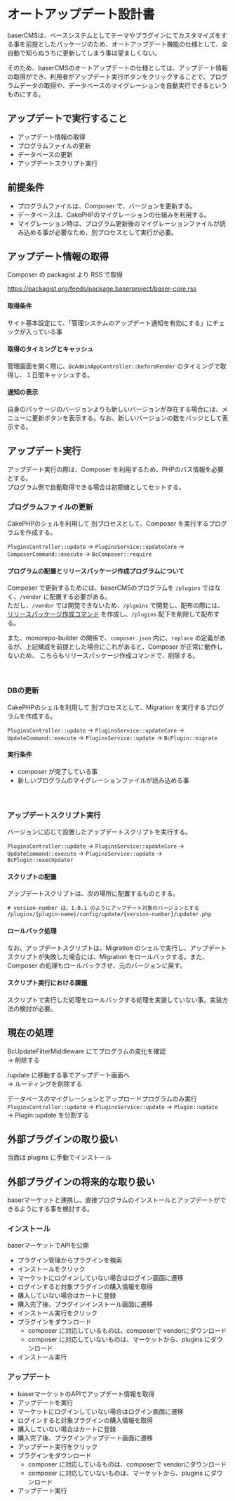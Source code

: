 # オートアップデート設計書

baserCMSは、ベースシステムとしてテーマやプラグインにてカスタマイズをする事を前提としたパッケージのため、オートアップデート機能の仕様として、全自動で知らぬうちに更新してしまう事は望ましくない。

そのため、baserCMSのオートアップデートの仕様としては、アップデート情報の取得ができ、利用者がアップデート実行ボタンをクリックすることで、プログラムデータの取得や、データベースのマイグレーションを自動実行できるというものにする。

## アップデートで実行すること
- アップデート情報の取得
- プログラムファイルの更新
- データベースの更新
- アップデートスクリプト実行

## 前提条件
- プログラムファイルは、Composer で、バージョンを更新する。
- データベースは、CakePHPのマイグレーションの仕組みを利用する。
- マイグレーション時は、プログラム更新後のマイグレーションファイルが読み込める事が必要なため、別プロセスとして実行が必要。

## アップデート情報の取得
Composer の packagist より RSS で取得

https://packagist.org/feeds/package.baserproject/baser-core.rss

#### 取得条件
サイト基本設定にて、「管理システムのアップデート通知を有効にする」にチェックが入っている事

#### 取得のタイミングとキャッシュ
管理画面を開く際に、`BcAdminAppController::beforeRender` のタイミングで取得し、１日間キャッシュする。

#### 通知の表示
自身のパッケージのバージョンよりも新しいバージョンが存在する場合には、メニューに更新ボタンを表示する。なお、新しいバージョンの数をバッジとして表示する。

## アップデート実行
アップデート実行の際は、Composer を利用するため、PHPのパス情報を必要とする。  
プログラム側で自動取得できる場合は初期値としてセットする。

### プログラムファイルの更新
CakePHPのシェルを利用して 別プロセスとして、Composer を実行するプログラムを作成する。 

`PluginsController::update` → `PluginsService::updateCore` → `ComposerCommand::execute` → `BcComposer::require` 

#### プログラムの配置とリリースパッケージ作成プログラムについて
Composer で更新するためには、baserCMSのプログラムを `/plugins` ではなく、`/vendor` に配置する必要がある。  
ただし、`/vendor` では開発できないため、`/plguins` で開発し、配布の際には、 [リリースパッケージ作成コマンド](../common/create_release) を作成し、`/plugins` 配下を削除して配布する。

また、monorepo-builder の関係で、`composer.json` 内に、`replace` の定義があるが、上記構成を前提とした場合にこれがあると、Composer が正常に動作しないため、
こちらもリリースパッケージ作成コマンドで、削除する。

　
### DBの更新
CakePHPのシェルを利用して 別プロセスとして、Migration を実行するプログラムを作成する。 

`PluginsController::update` → `PluginsService::updateCore` → `UpdateCommand::execute` → `PluginsService::update` → `BcPlugin::migrate` 

#### 実行条件
- composer が完了している事
- 新しいプログラムのマイグレーションファイルが読み込める事

　
### アップデートスクリプト実行
バージョンに応じて設置したアップデートスクリプトを実行する。

`PluginsController::update` → `PluginsService::updateCore` → `UpdateCommand::execute` → `PluginsService::update` → `BcPlugin::execUpdater` 

#### スクリプトの配置
アップデートスクリプトは、次の場所に配置するものとする。
```shell
# version-number は、1.0.1 のようにアップデート対象のバージョンとする
/plugins/{plugin-name}/config/update/{version-number}/updater.php
```

#### ロールバック処理
なお、アップデートスクリプトは、Migration のシェルで実行し、アップデートスクリプトが失敗した場合には、Migration をロールバックする。また、Composer の処理もロールバックさせ、元のバージョンに戻す。

#### スクリプト実行における課題
スクリプトで実行した処理をロールバックする処理を実装していない事。実装方法の検討が必要。


## 現在の処理

BcUpdateFilterMiddleware にてプログラムの変化を確認  
→ 削除する  

/update に移動する事でアップデート画面へ  
→ ルーティングを削除する

データベースのマイグレーションとアップロードプログラムのみ実行  
`PluginsController::updat`e → `PluginsService::update` → `Plugin::update`  
→ Plugin::update を分割する


## 外部プラグインの取り扱い
当面は plugins に手動でインストール


## 外部プラグインの将来的な取り扱い
baserマーケットと連携し、直接プログラムのインストールとアップデートができるようにする事を検討する。

### インストール
baserマーケットでAPIを公開

- プラグイン管理からプラグインを検索
- インストールをクリック
- マーケットにログインしていない場合はログイン画面に遷移
- ログインすると対象プラグインの購入情報を取得
- 購入していない場合はカートに登録
- 購入完了後、プラグインインストール画面に遷移
- インストール実行をクリック
- プラグインをダウンロード
  - composer に対応しているものは、composerで vendorにダウンロード
  - composer に対応していないものは、マーケットから、plugins にダウンロード
- インストール実行

### アップデート
- baserマーケットのAPIでアップデート情報を取得
- アップデートを実行
- マーケットにログインしていない場合はログイン画面に遷移
- ログインすると対象プラグインの購入情報を取得
- 購入していない場合はカートに登録
- 購入完了後、プラグインアップデート画面に遷移
- アップデート実行をクリック
- プラグインをダウンロード
  - composer に対応しているものは、composerで vendorにダウンロード
  - composer に対応していないものは、マーケットから、plugins にダウンロード
- アップデート実行
